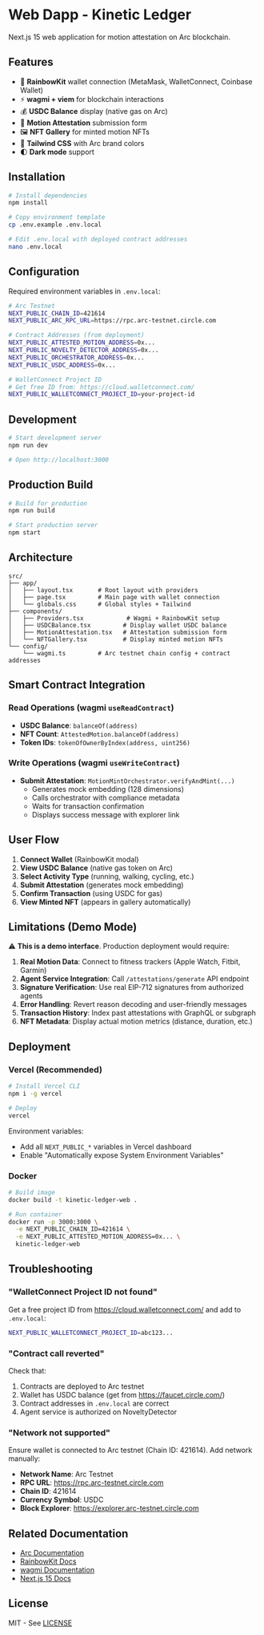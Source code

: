 # Web Dapp - Kinetic Ledger

Next.js 15 web application for motion attestation on Arc blockchain.

## Features

- 🌈 **RainbowKit** wallet connection (MetaMask, WalletConnect, Coinbase Wallet)
- ⚡ **wagmi + viem** for blockchain interactions
- 💰 **USDC Balance** display (native gas on Arc)
- 📝 **Motion Attestation** submission form
- 🖼️ **NFT Gallery** for minted motion NFTs
- 🎨 **Tailwind CSS** with Arc brand colors
- 🌓 **Dark mode** support

## Installation

```bash
# Install dependencies
npm install

# Copy environment template
cp .env.example .env.local

# Edit .env.local with deployed contract addresses
nano .env.local
```

## Configuration

Required environment variables in `.env.local`:

```bash
# Arc Testnet
NEXT_PUBLIC_CHAIN_ID=421614
NEXT_PUBLIC_ARC_RPC_URL=https://rpc.arc-testnet.circle.com

# Contract Addresses (from deployment)
NEXT_PUBLIC_ATTESTED_MOTION_ADDRESS=0x...
NEXT_PUBLIC_NOVELTY_DETECTOR_ADDRESS=0x...
NEXT_PUBLIC_ORCHESTRATOR_ADDRESS=0x...
NEXT_PUBLIC_USDC_ADDRESS=0x...

# WalletConnect Project ID
# Get free ID from: https://cloud.walletconnect.com/
NEXT_PUBLIC_WALLETCONNECT_PROJECT_ID=your-project-id
```

## Development

```bash
# Start development server
npm run dev

# Open http://localhost:3000
```

## Production Build

```bash
# Build for production
npm run build

# Start production server
npm start
```

## Architecture

```
src/
├── app/
│   ├── layout.tsx       # Root layout with providers
│   ├── page.tsx         # Main page with wallet connection
│   └── globals.css      # Global styles + Tailwind
├── components/
│   ├── Providers.tsx            # Wagmi + RainbowKit setup
│   ├── USDCBalance.tsx         # Display wallet USDC balance
│   ├── MotionAttestation.tsx   # Attestation submission form
│   └── NFTGallery.tsx          # Display minted motion NFTs
└── config/
    └── wagmi.ts         # Arc testnet chain config + contract addresses
```

## Smart Contract Integration

### Read Operations (wagmi `useReadContract`)
- **USDC Balance**: `balanceOf(address)`
- **NFT Count**: `AttestedMotion.balanceOf(address)`
- **Token IDs**: `tokenOfOwnerByIndex(address, uint256)`

### Write Operations (wagmi `useWriteContract`)
- **Submit Attestation**: `MotionMintOrchestrator.verifyAndMint(...)`
  - Generates mock embedding (128 dimensions)
  - Calls orchestrator with compliance metadata
  - Waits for transaction confirmation
  - Displays success message with explorer link

## User Flow

1. **Connect Wallet** (RainbowKit modal)
2. **View USDC Balance** (native gas token on Arc)
3. **Select Activity Type** (running, walking, cycling, etc.)
4. **Submit Attestation** (generates mock embedding)
5. **Confirm Transaction** (using USDC for gas)
6. **View Minted NFT** (appears in gallery automatically)

## Limitations (Demo Mode)

⚠️ **This is a demo interface**. Production deployment would require:

1. **Real Motion Data**: Connect to fitness trackers (Apple Watch, Fitbit, Garmin)
2. **Agent Service Integration**: Call `/attestations/generate` API endpoint
3. **Signature Verification**: Use real EIP-712 signatures from authorized agents
4. **Error Handling**: Revert reason decoding and user-friendly messages
5. **Transaction History**: Index past attestations with GraphQL or subgraph
6. **NFT Metadata**: Display actual motion metrics (distance, duration, etc.)

## Deployment

### Vercel (Recommended)

```bash
# Install Vercel CLI
npm i -g vercel

# Deploy
vercel
```

Environment variables:
- Add all `NEXT_PUBLIC_*` variables in Vercel dashboard
- Enable "Automatically expose System Environment Variables"

### Docker

```bash
# Build image
docker build -t kinetic-ledger-web .

# Run container
docker run -p 3000:3000 \
  -e NEXT_PUBLIC_CHAIN_ID=421614 \
  -e NEXT_PUBLIC_ATTESTED_MOTION_ADDRESS=0x... \
  kinetic-ledger-web
```

## Troubleshooting

### "WalletConnect Project ID not found"

Get a free project ID from https://cloud.walletconnect.com/ and add to `.env.local`:

```bash
NEXT_PUBLIC_WALLETCONNECT_PROJECT_ID=abc123...
```

### "Contract call reverted"

Check that:
1. Contracts are deployed to Arc testnet
2. Wallet has USDC balance (get from https://faucet.circle.com/)
3. Contract addresses in `.env.local` are correct
4. Agent service is authorized on NoveltyDetector

### "Network not supported"

Ensure wallet is connected to Arc testnet (Chain ID: 421614). Add network manually:
- **Network Name**: Arc Testnet
- **RPC URL**: https://rpc.arc-testnet.circle.com
- **Chain ID**: 421614
- **Currency Symbol**: USDC
- **Block Explorer**: https://explorer.arc-testnet.circle.com

## Related Documentation

- [Arc Documentation](https://docs.circle.com/arc)
- [RainbowKit Docs](https://www.rainbowkit.com/)
- [wagmi Documentation](https://wagmi.sh/)
- [Next.js 15 Docs](https://nextjs.org/docs)

## License

MIT - See [LICENSE](../../LICENSE)
